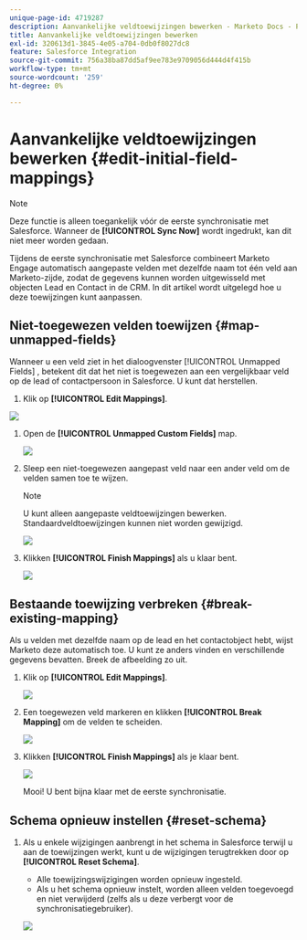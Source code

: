 ```yaml
---
unique-page-id: 4719287
description: Aanvankelijke veldtoewijzingen bewerken - Marketo Docs - Productdocumentatie
title: Aanvankelijke veldtoewijzingen bewerken
exl-id: 320613d1-3845-4e05-a704-0db0f8027dc8
feature: Salesforce Integration
source-git-commit: 756a38ba87dd5af9ee783e9709056d444d4f415b
workflow-type: tm+mt
source-wordcount: '259'
ht-degree: 0%

---
```


# Aanvankelijke veldtoewijzingen bewerken {#edit-initial-field-mappings}

>[!NOTE]
>
>Deze functie is alleen toegankelijk vóór de eerste synchronisatie met Salesforce. Wanneer de **[!UICONTROL Sync Now]** wordt ingedrukt, kan dit niet meer worden gedaan.

Tijdens de eerste synchronisatie met Salesforce combineert Marketo Engage automatisch aangepaste velden met dezelfde naam tot één veld aan Marketo-zijde, zodat de gegevens kunnen worden uitgewisseld met objecten Lead en Contact in de CRM. In dit artikel wordt uitgelegd hoe u deze toewijzingen kunt aanpassen.

## Niet-toegewezen velden toewijzen {#map-unmapped-fields}

Wanneer u een veld ziet in het dialoogvenster [!UICONTROL Unmapped Fields] , betekent dit dat het niet is toegewezen aan een vergelijkbaar veld op de lead of contactpersoon in Salesforce. U kunt dat herstellen.

1. Klik op **[!UICONTROL Edit Mappings]**.

![](assets/image2014-12-9-13-3a31-3a0.png)

1. Open de **[!UICONTROL Unmapped Custom Fields]** map.

   ![](assets/two.png)

1. Sleep een niet-toegewezen aangepast veld naar een ander veld om de velden samen toe te wijzen.

   >[!NOTE]
   >
   >U kunt alleen aangepaste veldtoewijzingen bewerken. Standaardveldtoewijzingen kunnen niet worden gewijzigd.

   ![](assets/three.png)

1. Klikken **[!UICONTROL Finish Mappings]** als u klaar bent.

   ![](assets/four.png)

## Bestaande toewijzing verbreken {#break-existing-mapping}

Als u velden met dezelfde naam op de lead en het contactobject hebt, wijst Marketo deze automatisch toe. U kunt ze anders vinden en verschillende gegevens bevatten. Breek de afbeelding zo uit.

1. Klik op **[!UICONTROL Edit Mappings]**.

   ![](assets/image2014-12-9-13-3a31-3a37.png)

1. Een toegewezen veld markeren en klikken **[!UICONTROL Break Mapping]** om de velden te scheiden.

   ![](assets/image2014-12-9-13-3a31-3a47.png)

1. Klikken **[!UICONTROL Finish Mappings]** als je klaar bent.

   ![](assets/image2014-12-9-13-3a31-3a58.png)

   Mooi! U bent bijna klaar met de eerste synchronisatie.

## Schema opnieuw instellen {#reset-schema}

1. Als u enkele wijzigingen aanbrengt in het schema in Salesforce terwijl u aan de toewijzingen werkt, kunt u de wijzigingen terugtrekken door op **[!UICONTROL Reset Schema]**.

   * Alle toewijzingswijzigingen worden opnieuw ingesteld.
   * Als u het schema opnieuw instelt, worden alleen velden toegevoegd en niet verwijderd (zelfs als u deze verbergt voor de synchronisatiegebruiker).

   ![](assets/image2014-12-9-13-3a32-3a8.png)
